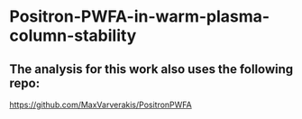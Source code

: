 # Positron-PWFA-in-warm-plasma-column-stability

## The analysis for this work also uses the following repo:

https://github.com/MaxVarverakis/PositronPWFA
